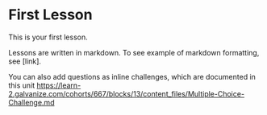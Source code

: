 # First Lesson

This is your first lesson.

Lessons are written in markdown. To see example of markdown formatting, see [link].

You can also add questions as inline challenges, which are documented in this unit https://learn-2.galvanize.com/cohorts/667/blocks/13/content_files/Multiple-Choice-Challenge.md
